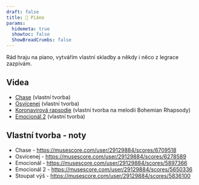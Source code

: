 ```yaml
---
draft: false
title: 🎹 Piáno
params:
  hidemeta: true
  showtoc: false
  ShowBreadCrumbs: false
---
```

Rád hraju na piano, vytvářím vlastní skladby a někdy i něco z legrace zazpívám.

## Videa

- [Chase](https://www.youtube.com/watch?v=KtcRyXiC3eY) (vlastní tvorba)
- [Osvícenej](https://www.youtube.com/watch?v=0EpO3bSCb4I) (vlastní tvorba)
- [Koronavirová rapsodie](https://youtu.be/7mAQ8YMBzgk) (vlastní tvorba na melodii Bohemian Rhapsody)
- [Emocionál 2](https://youtu.be/_4I-ufwvPHs) (vlastní tvorba)

## Vlastní tvorba - noty

- Chase - https://musescore.com/user/29129884/scores/6709518
- Osvícenej - https://musescore.com/user/29129884/scores/6278589 
- Emocionál - https://musescore.com/user/29129884/scores/5897366
- Emocionál 2 - https://musescore.com/user/29129884/scores/5650336
- Stoupat výš - https://musescore.com/user/29129884/scores/5836100